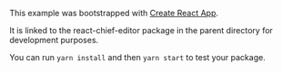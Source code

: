 This example was bootstrapped with [Create React App](https://github.com/facebook/create-react-app).

It is linked to the react-chief-editor package in the parent directory for development purposes.

You can run `yarn install` and then `yarn start` to test your package.
